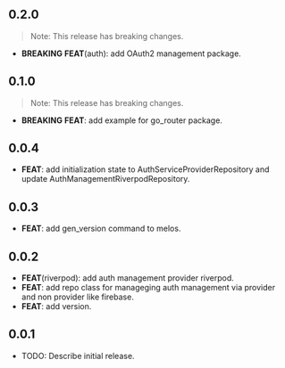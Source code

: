 ## 0.2.0

> Note: This release has breaking changes.

 - **BREAKING** **FEAT**(auth): add OAuth2 management package.

## 0.1.0

> Note: This release has breaking changes.

 - **BREAKING** **FEAT**: add example for go_router package.

## 0.0.4

 - **FEAT**: add initialization state to AuthServiceProviderRepository and update AuthManagementRiverpodRepository.

## 0.0.3

 - **FEAT**: add gen_version command to melos.

## 0.0.2

 - **FEAT**(riverpod): add auth management provider riverpod.
 - **FEAT**: add repo class for manageging auth management via provider and non provider like firebase.
 - **FEAT**: add version.

## 0.0.1

* TODO: Describe initial release.
